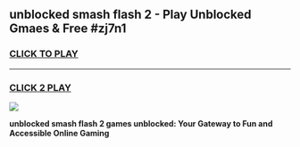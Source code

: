 
## unblocked smash flash 2 - Play Unblocked Gmaes & Free #zj7n1
<h3>
<a href="https://news.freeplayer.one?title=unblocked_smash_flash_2&ref=24F">CLICK TO PLAY</a></h3>
<hr>

<h3>
<a href="https://news.freeplayer.one?title=unblocked_smash_flash_2&ref=24F">CLICK 2 PLAY</a>
  
</h3>

<a href="https://news.freeplayer.one?title=unblocked_smash_flash_2&ref=24F/"><img src="https://clearcache.store/games.png"></a>


**unblocked smash flash 2 games unblocked: Your Gateway to Fun and Accessible Online Gaming**
